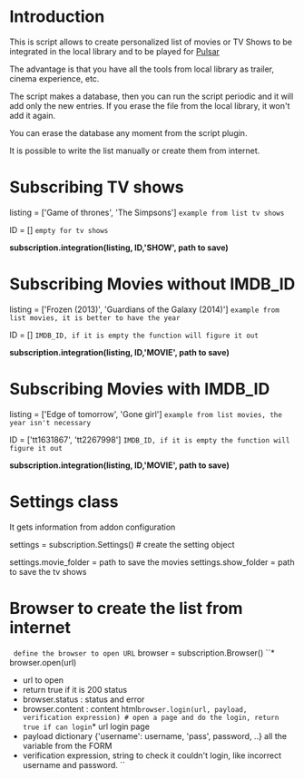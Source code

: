Introduction
===================
This is script allows to create personalized list of movies or TV Shows to be integrated in the local library and to be played for [Pulsar](https://github.com/steeve/plugin.video.pulsar)

The advantage is that you have all the tools from local library as trailer, cinema experience, etc.

The script makes a database, then you can run the script periodic and it will add only the new entries.  If you erase the file from the local library, it won't add it again.

You can erase the database any moment from the script plugin.  

It is possible to write the list manually or create them from internet.

Subscribing TV shows
===================
listing = ['Game of thrones', 'The Simpsons']  `example from list tv shows`

ID = [] `empty for tv shows`

**subscription.integration(**listing, ID,'SHOW', path to save**)**

Subscribing Movies without IMDB_ID
===================================
listing = ['Frozen (2013)', 'Guardians of the Galaxy (2014)'] `example from list movies, it is better to have the year`

ID = [] `IMDB_ID, if it is empty the function will figure it out`

**subscription.integration(**listing, ID,'MOVIE', path to save**)**

Subscribing Movies with IMDB_ID
===============================
listing = ['Edge of tomorrow', 'Gone girl']  `example from list movies, the year isn't necessary`

ID = ['tt1631867', 'tt2267998'] `IMDB_ID, if it is empty the function will figure it out`

**subscription.integration(**listing, ID,'MOVIE', path to save**)**


Settings class
===============
It gets information from addon configuration

settings = subscription.Settings() # create the setting object

settings.movie_folder = path to save the movies
settings.show_folder = path to save the tv shows


Browser to create the list from internet
============================================
`` define the browser to open URL``
browser = subscription.Browser()
``* browser.open(url)
* url to open
* return true if it is 200 status
* browser.status : status and error
* browser.content : content html``
browser.login(url, payload, verification expression) # open a page and do the login, return true if can login
``* url login page
* payload dictionary {'username': username, 'pass', password, ..} all the variable from the FORM
* verification expression, string to check it couldn't login, like incorrect username and password.
``
